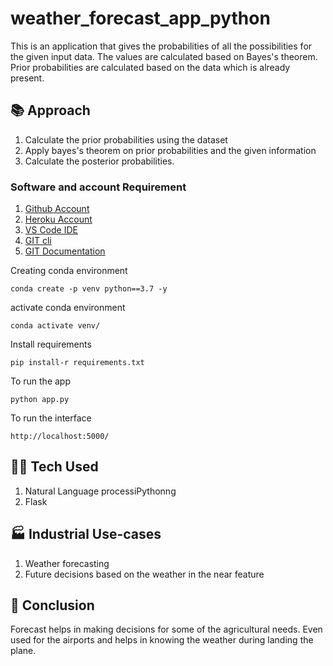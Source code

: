# weather_forecast_app_python

This is an application that gives the probabilities of all the possibilities for the given input data. The values are calculated based on Bayes's theorem. Prior probabilities are calculated based on the data which is already present.

## 📚 Approach
1. Calculate the prior probabilities using the dataset
2. Apply bayes's theorem on prior probabilities and the given information
3. Calculate the posterior probabilities.


### Software and account Requirement

1. [Github Account](https://github.com)
2. [Heroku Account](https://dashboard.heroku.com/login)
3. [VS Code IDE](https://code.visualstudio.com/download)
4. [GIT cli](https://git-scm.com/downloads)
5. [GIT Documentation](https://git-scm.com/docs/gittutorial)


Creating conda environment
```
conda create -p venv python==3.7 -y
```

activate conda environment
```
conda activate venv/
```
Install requirements
```
pip install-r requirements.txt
```
To run the app
```
python app.py
```
To run the interface
```
http://localhost:5000/
```
## 🧑‍💻 Tech Used
1. Natural Language processiPythonng
2. Flask 

## 🏭 Industrial Use-cases 
1. Weather forecasting 
2. Future decisions based on the weather in the near feature

## 👋 Conclusion 
Forecast helps in making decisions for some of the agricultural needs. Even used for the airports and helps in knowing the weather during landing the plane.